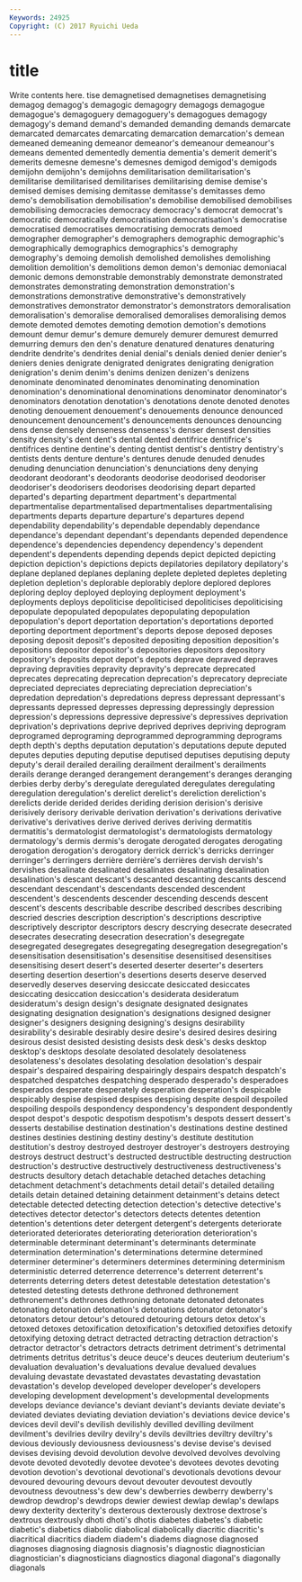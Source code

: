 ```yaml
---
Keywords: 24925 
Copyright: (C) 2017 Ryuichi Ueda
---
```


# title

Write contents here.
tise demagnetised demagnetises demagnetising
demagog demagog's demagogic demagogry demagogs demagogue demagogue's demagoguery demagoguery's demagogues
demagogy demagogy's demand demand's demanded demanding demands demarcate demarcated demarcates
demarcating demarcation demarcation's demean demeaned demeaning demeanor demeanor's demeanour demeanour's
demeans demented dementedly dementia dementia's demerit demerit's demerits demesne demesne's
demesnes demigod demigod's demigods demijohn demijohn's demijohns demilitarisation demilitarisation's demilitarise
demilitarised demilitarises demilitarising demise demise's demised demises demising demitasse demitasse's
demitasses demo demo's demobilisation demobilisation's demobilise demobilised demobilises demobilising democracies
democracy democracy's democrat democrat's democratic democratically democratisation democratisation's democratise democratised
democratises democratising democrats demoed demographer demographer's demographers demographic demographic's demographically
demographics demographics's demography demography's demoing demolish demolished demolishes demolishing demolition
demolition's demolitions demon demon's demoniac demoniacal demonic demons demonstrable demonstrably
demonstrate demonstrated demonstrates demonstrating demonstration demonstration's demonstrations demonstrative demonstrative's demonstratively
demonstratives demonstrator demonstrator's demonstrators demoralisation demoralisation's demoralise demoralised demoralises demoralising
demos demote demoted demotes demoting demotion demotion's demotions demount demur
demur's demure demurely demurer demurest demurred demurring demurs den den's
denature denatured denatures denaturing dendrite dendrite's dendrites denial denial's denials
denied denier denier's deniers denies denigrate denigrated denigrates denigrating denigration
denigration's denim denim's denims denizen denizen's denizens denominate denominated denominates
denominating denomination denomination's denominational denominations denominator denominator's denominators denotation denotation's
denotations denote denoted denotes denoting denouement denouement's denouements denounce denounced
denouncement denouncement's denouncements denounces denouncing dens dense densely denseness denseness's
denser densest densities density density's dent dent's dental dented dentifrice
dentifrice's dentifrices dentine dentine's denting dentist dentist's dentistry dentistry's dentists
dents denture denture's dentures denude denuded denudes denuding denunciation denunciation's
denunciations deny denying deodorant deodorant's deodorants deodorise deodorised deodoriser deodoriser's
deodorisers deodorises deodorising depart departed departed's departing department department's departmental
departmentalise departmentalised departmentalises departmentalising departments departs departure departure's departures depend
dependability dependability's dependable dependably dependance dependance's dependant dependant's dependants depended
dependence dependence's dependencies dependency dependency's dependent dependent's dependents depending depends
depict depicted depicting depiction depiction's depictions depicts depilatories depilatory depilatory's
deplane deplaned deplanes deplaning deplete depleted depletes depleting depletion depletion's
deplorable deplorably deplore deplored deplores deploring deploy deployed deploying deployment
deployment's deployments deploys depoliticise depoliticised depoliticises depoliticising depopulate depopulated depopulates
depopulating depopulation depopulation's deport deportation deportation's deportations deported deporting deportment
deportment's deports depose deposed deposes deposing deposit deposit's deposited depositing
deposition deposition's depositions depositor depositor's depositories depositors depository depository's deposits
depot depot's depots deprave depraved depraves depraving depravities depravity depravity's
deprecate deprecated deprecates deprecating deprecation deprecation's deprecatory depreciate depreciated depreciates
depreciating depreciation depreciation's depredation depredation's depredations depress depressant depressant's depressants
depressed depresses depressing depressingly depression depression's depressions depressive depressive's depressives
deprivation deprivation's deprivations deprive deprived deprives depriving deprogram deprogramed deprograming
deprogrammed deprogramming deprograms depth depth's depths deputation deputation's deputations depute
deputed deputes deputies deputing deputise deputised deputises deputising deputy deputy's
derail derailed derailing derailment derailment's derailments derails derange deranged derangement
derangement's deranges deranging derbies derby derby's deregulate deregulated deregulates deregulating
deregulation deregulation's derelict derelict's dereliction dereliction's derelicts deride derided derides
deriding derision derision's derisive derisively derisory derivable derivation derivation's derivations
derivative derivative's derivatives derive derived derives deriving dermatitis dermatitis's dermatologist
dermatologist's dermatologists dermatology dermatology's dermis dermis's derogate derogated derogates derogating
derogation derogation's derogatory derrick derrick's derricks derringer derringer's derringers derrière
derrière's derrières dervish dervish's dervishes desalinate desalinated desalinates desalinating desalination
desalination's descant descant's descanted descanting descants descend descendant descendant's descendants
descended descendent descendent's descendents descender descending descends descent descent's descents
describable describe described describes describing descried descries description description's descriptions
descriptive descriptively descriptor descriptors descry descrying desecrate desecrated desecrates desecrating
desecration desecration's desegregate desegregated desegregates desegregating desegregation desegregation's desensitisation desensitisation's
desensitise desensitised desensitises desensitising desert desert's deserted deserter deserter's deserters
deserting desertion desertion's desertions deserts deserve deserved deservedly deserves deserving
desiccate desiccated desiccates desiccating desiccation desiccation's desiderata desideratum desideratum's design
design's designate designated designates designating designation designation's designations designed designer
designer's designers designing designing's designs desirability desirability's desirable desirably desire
desire's desired desires desiring desirous desist desisted desisting desists desk
desk's desks desktop desktop's desktops desolate desolated desolately desolateness desolateness's
desolates desolating desolation desolation's despair despair's despaired despairing despairingly despairs
despatch despatch's despatched despatches despatching desperado desperado's desperadoes desperados desperate
desperately desperation desperation's despicable despicably despise despised despises despising despite
despoil despoiled despoiling despoils despondency despondency's despondent despondently despot despot's
despotic despotism despotism's despots dessert dessert's desserts destabilise destination destination's
destinations destine destined destines destinies destining destiny destiny's destitute destitution
destitution's destroy destroyed destroyer destroyer's destroyers destroying destroys destruct destruct's
destructed destructible destructing destruction destruction's destructive destructively destructiveness destructiveness's destructs
desultory detach detachable detached detaches detaching detachment detachment's detachments detail
detail's detailed detailing details detain detained detaining detainment detainment's detains
detect detectable detected detecting detection detection's detective detective's detectives detector
detector's detectors detects detentes detention detention's detentions deter detergent detergent's
detergents deteriorate deteriorated deteriorates deteriorating deterioration deterioration's determinable determinant determinant's
determinants determinate determination determination's determinations determine determined determiner determiner's determiners
determines determining determinism deterministic deterred deterrence deterrence's deterrent deterrent's deterrents
deterring deters detest detestable detestation detestation's detested detesting detests dethrone
dethroned dethronement dethronement's dethrones dethroning detonate detonated detonates detonating detonation
detonation's detonations detonator detonator's detonators detour detour's detoured detouring detours
detox detox's detoxed detoxes detoxification detoxification's detoxified detoxifies detoxify detoxifying
detoxing detract detracted detracting detraction detraction's detractor detractor's detractors detracts
detriment detriment's detrimental detriments detritus detritus's deuce deuce's deuces deuterium
deuterium's devaluation devaluation's devaluations devalue devalued devalues devaluing devastate devastated
devastates devastating devastation devastation's develop developed developer developer's developers developing
development development's developmental developments develops deviance deviance's deviant deviant's deviants
deviate deviate's deviated deviates deviating deviation deviation's deviations device device's
devices devil devil's devilish devilishly devilled devilling devilment devilment's devilries
devilry devilry's devils deviltries deviltry deviltry's devious deviously deviousness deviousness's
devise devise's devised devises devising devoid devolution devolve devolved devolves
devolving devote devoted devotedly devotee devotee's devotees devotes devoting devotion
devotion's devotional devotional's devotionals devotions devour devoured devouring devours devout
devouter devoutest devoutly devoutness devoutness's dew dew's dewberries dewberry dewberry's
dewdrop dewdrop's dewdrops dewier dewiest dewlap dewlap's dewlaps dewy dexterity
dexterity's dexterous dexterously dextrose dextrose's dextrous dextrously dhoti dhoti's dhotis
diabetes diabetes's diabetic diabetic's diabetics diabolic diabolical diabolically diacritic diacritic's
diacritical diacritics diadem diadem's diadems diagnose diagnosed diagnoses diagnosing diagnosis
diagnosis's diagnostic diagnostician diagnostician's diagnosticians diagnostics diagonal diagonal's diagonally diagonals
